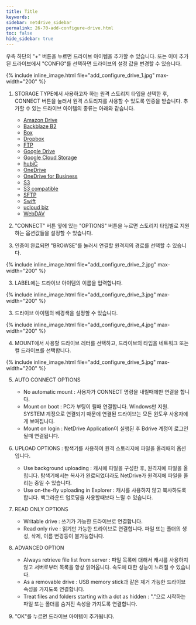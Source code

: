 ```yaml
---
title: Title
keywords:
sidebar: netdrive_sidebar
permalink: 26-70-add-configure-drive.html
toc: false
hide_sidebar: true
---
```


우측 하단의 "+" 버튼을 누르면 드라이브 아이템을 추가할 수 있습니다. 또는 이미 추가된 드라이브에서 "CONFIG"를 선택하면 드라이브의 설정 값을 변경할 수 있습니다.

{% include inline_image.html file="add_configure_drive_1.jpg" max-width="200" %}

1. STORAGE TYPE에서 사용하고자 하는 원격 스토리지 타입을 선택한 후, CONNECT 버튼을 눌러서 원격 스토리지를 사용할 수 있도록 인증을 받습니다.
추가할 수 있는 드라이브 아이템의 종류는 아래와 같습니다.

    * [Amazon Drive](amazon-drive-config)
    * [Backblaze B2](backblaze-b2-config)
    * [Box](box-config)
    * [Dropbox](dropbox-config)
    * [FTP](ftp-config)
    * [Google Drive](google-drive-config)
    * [Google Cloud Storage](google-cloud-stroage-config)
    * [hubiC](hubic-config)
    * [OneDrive](onedrive-config)
    * [OneDrive for Business](onedrive-for-business-config)
    * [S3](s3-config)
    * [S3 compatible](s3-comp-config)
    * [SFTP](sftp-config)
    * [Swift](swift-config)
    * [ucloud biz](ucloud-biz-config)
    * [WebDAV](webdav-config)

2. "CONNECT" 버튼 옆에 있는 "OPTIONS" 버튼을 누르면 스토리지 타입별로 지원하는 옵션값들을 설정할 수 있습니다.

2. 인증이 완료되면 "BROWSE"를 눌러서 연결할 원격지의 경로를 선택할 수 있습니다.


{% include inline_image.html file="add_configure_drive_2.jpg" max-width="200" %}


3. LABEL에는 드라이브 아이템의 이름을 입력합니다.


{% include inline_image.html file="add_configure_drive_3.jpg" max-width="200" %}

3. 드라이브 아이템의 배경색을 설정할 수 있습니다.

{% include inline_image.html file="add_configure_drive_4.jpg" max-width="200" %}



4. MOUNT에서 사용할 드라이브 레터를 선택하고, 드라이브의 타입을 네트워크 또는 컬 드라이브를 선택합니다.


{% include inline_image.html file="add_configure_drive_5.jpg" max-width="200" %}


5. AUTO CONNECT OPTIONS
    * No automatic mount : 사용자가 CONNECT 명령을 내릴때에만 연결을 합니다.
    * Mount on boot : PC가 부팅이 될때 연결합니다. Windows만 지원. SYSTEM 계정으로 연결되기 때문에 연결된 드라이브는 모든 윈도우 사용자에게 보여집니다.
    * Mount on login : NetDrive Application이 실행된 후 Bdrive 계정이 로그인 될때 연결됩니다.

6. UPLOAD OPTIONS : 탐색기를 사용하여 원격 스토리지에 파일을 올리때의 옵션입니다.
    * Use background uploading : 캐시에 파일을 구성한 후, 원격지에 파일을 올립니다. 탐색기에서는 복사가 완료되었더라도 NetDrive가 원격지에 파일을 올리는 중일 수 있습니다.
    * Use on-the-fly uploading in Explorer : 캐시를 사용하지 않고 복사하도록 합니다. 백그라운드 업로딩을 사용할때보다 느릴 수 있습니다.

7. READ ONLY OPTIONS
    * Writable drive : 쓰기가 가능한 드라이브로 연결합니다. 
    * Read only rive : 읽기만 가능한 드라이브로 연결합니다. 파일 또는 폴더의 생성, 삭제, 이름 변경등이 불가능합니다.

8.  ADVANCED OPTION
    * Always retrieve file list from server : 파일 목록에 대해서 캐시를 사용하지 않고 서버로부터 목록을 항상 읽어옵니다. 속도에 대한 성능이 느려질 수 있습니다.
    * As a removable drive : USB memory stick과 같은 제거 가능한 드라이브 속성을 가지도록 연결합니다.
    * Treat files and folders starting with a dot as hidden : "."으로 시작하는 파일 또는 폴더를 숨겨진 속성을 가지도록 연결합니다.

9. "OK"를 누르면 드라이브 아이템이 추가됩니다.
